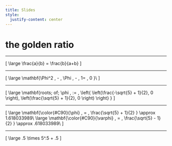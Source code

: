 ```yaml
---
title: Slides
style:
  justify-content: center
---
```


# the golden ratio

___

\[
\large
\frac{a}{b} = \frac{b}{a+b}
\]

---

\[
\large
\mathbf{\Phi^2 \, - \, \Phi \, - \, 1= \, 0 }\\
\]

---

\[
\large
\mathbf{roots\; of\; \phi \, :=  \,  \left\{  \left(\frac{-\sqrt{5} + 1}{2}, 0 \right),  \left(\frac{\sqrt{5} + 1}{2}, 0 \right) \right\} }
\]

---

\[
\large
\mathbf{\color{#C90}{\phi} \, =  \, \frac{\sqrt{5} + 1}{2}  } \approx 1.618033989\\
\large
\mathbf{\color{#C90}{\varphi} \, =  \, \frac{\sqrt{5} - 1}{2} } \approx .618033989\\
\]

---

\[
\large
.5 \times 5^.5 + .5
\]
